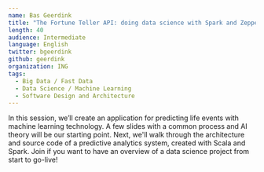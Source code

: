 ```yaml
---
name: Bas Geerdink
title: "The Fortune Teller API: doing data science with Spark and Zeppelin"
length: 40
audience: Intermediate
language: English
twitter: bgeerdink
github: geerdink
organization: ING
tags:
  - Big Data / Fast Data
  - Data Science / Machine Learning
  - Software Design and Architecture
---
```

In this session, we’ll create an application for predicting life events with machine learning technology. A few slides with a common process and AI theory will be our starting point. Next, we'll walk through the architecture and source code of a predictive analytics system, created with Scala and Spark. Join if you want to have an overview of a data science project from start to go-live!